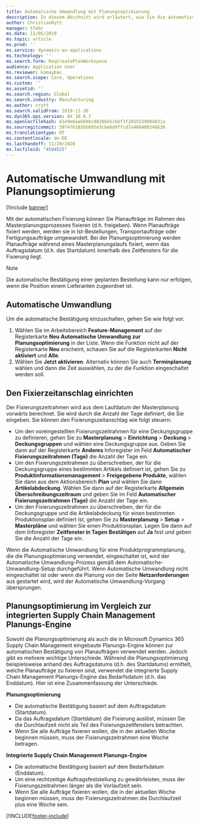 ```yaml
---
title: Automatische Umwandlung mit Planungsoptimierung
description: In diesem Abschnitt wird erläutert, wie Sie die automatische Fixierung mit der Planungsoptimierung verwenden.
author: ChristianRytt
manager: tfehr
ms.date: 11/05/2019
ms.topic: article
ms.prod: ''
ms.service: dynamics-ax-applications
ms.technology: ''
ms.search.form: ReqCreatePlanWorkspace
audience: Application User
ms.reviewer: kamaybac
ms.search.scope: Core, Operations
ms.custom: ''
ms.assetid: ''
ms.search.region: Global
ms.search.industry: Manufacturing
ms.author: crytt
ms.search.validFrom: 2019-11-30
ms.dyn365.ops.version: AX 10.0.7
ms.openlocfilehash: 61e9e6aa660bc0828645c6bf1f2655539804831a
ms.sourcegitcommit: 597476103bb695e3cbe6d9ffcd7a466400346636
ms.translationtype: HT
ms.contentlocale: de-DE
ms.lasthandoff: 11/20/2020
ms.locfileid: "4594525"
---
```

# <a name="autofirming-with-planning-optimization"></a>Automatische Umwandlung mit Planungsoptimierung

[!include [banner](../../includes/banner.md)]

Mit der automatischen Fixierung können Sie Planaufträge im Rahmen des Masterplanungsprozesses fixieren (d.h. freigeben). Wenn Planaufträge fixiert werden, werden sie in Ist-Bestellungen, Transportaufträge oder Fertigungsaufträge umgewandelt. Bei der Planungsoptimierung werden Planaufträge während eines Masterplanungslaufs fixiert, wenn das Auftragsdatum (d.h. das Startdatum) innerhalb des Zeitfensters für die Fixierung liegt.

> [!NOTE]
> Die automatische Bestätigung einer geplanten Bestellung kann nur erfolgen, wenn die Position einem Lieferanten zugeordnet ist.

## <a name="turn-on-autofirming"></a>Automatische Umwandlung

Um die automatische Bestätigung einzuschalten, gehen Sie wie folgt vor.

1. Wählen Sie im Arbeitsbereich **Feature-Management** auf der Registerkarte **Neu** **Automatische Umwandlung zur Planungsoptimierung** in der Liste. Wenn die Funktion nicht auf der Registerkarte **Neu** erscheint, schauen Sie auf die Registerkarten **Nicht aktiviert** und **Alle**.
1. Wählen Sie **Jetzt aktivieren**. Alternativ können Sie auch **Terminplanung** wählen und dann die Zeit auswählen, zu der die Funktion eingeschaltet werden soll.

## <a name="set-up-the-firming-time-fence"></a>Den Fixierzeitanschlag einrichten

Der Fixierungszeitrahmen wird aus dem Laufdatum der Masterplanung vorwärts berechnet. Sie wird durch die Anzahl der Tage definiert, die Sie eingeben. Sie können den Fixierungszeitanschlag wie folgt steuern:

- Um den voreingestellten Fixierungszeitrahmen für eine Deckungsgruppe zu definieren, gehen Sie zu **Masterplanung** \> **Einrichtung** \> **Deckung** \> **Deckungsgruppen** und wählen eine Deckungsgruppe aus. Geben Sie dann auf der Registerkarte **Anderes** Inforegister im Feld **Automatischer Fixierungszeitrahmen (Tage)** die Anzahl der Tage ein.
- Um den Fixierungszeitrahmen zu überschreiben, der für die Deckungsgruppe eines bestimmten Artikels definiert ist, gehen Sie zu **Produktinformationsmanagement** \> **Freigegebene Produkte**, wählen Sie dann aus dem Aktionsbereich **Plan** und wählen Sie dann **Artikelabdeckung**. Wählen Sie dann auf der Registerkarte **Allgemein** **Überschreibungszeitraum** und geben Sie im Feld **Automatischer Fixierungszeitrahmen (Tage)** die Anzahl der Tage ein.
- Um den Fixierungszeitrahmen zu überschreiben, der für die Deckungsgruppe und die Artikelabdeckung für einen bestimmten Produktionsplan definiert ist, gehen Sie zu **Masterplanung** \> **Setup** \> **Masterpläne** und wählen Sie einen Produktionsplan. Legen Sie dann auf dem Inforegister **Zeitfenster in Tagen** **Bestätigen** auf **Ja** fest und geben Sie die Anzahl der Tage ein.

Wenn die Automatische Umwandlung für eine Produktprogrammplanung, die die Planungsoptimierung verwendet, eingeschaltet ist, wird der Automatische Umwandlung-Prozess gemäß dem Automatische-Umwandlung-Setup durchgeführt. Wenn Automatische Umwandlung nicht eingeschaltet ist oder wenn die Planung von der Seite **Netzanforderungen** aus gestartet wird, wird der Automatische Umwandlung-Vorgang übersprungen.

## <a name="planning-optimization-vs-the-built-in-supply-chain-management-planning-engine"></a>Planungsoptimierung im Vergleich zur integrierten Supply Chain Management Planungs-Engine

Sowohl die Planungsoptimierung als auch die in Microsoft Dynamics 365 Supply Chain Management eingebaute Planungs-Engine können zur automatischen Bestätigung von Planaufträgen verwendet werden. Jedoch gibt es mehrere wichtige Unterschiede. Während die Planungsoptimierung beispielsweise anhand des Auftragsdatums (d.h. des Startdatums) ermittelt, welche Planaufträge zu fixieren sind, verwendet die integrierte Supply Chain Management Planungs-Engine das Bedarfsdatum (d.h. das Enddatum). Hier ist eine Zusammenfassung der Unterschiede.

**Planungsoptimierung**

- Die automatische Bestätigung basiert auf dem Auftragsdatum (Startdatum).
- Da das Auftragsdatum (Startdatum) die Fixierung auslöst, müssen Sie die Durchlaufzeit nicht als Teil des Fixierungszeitfensters betrachten.
- Wenn Sie alle Aufträge fixieren wollen, die in der aktuellen Woche beginnen müssen, muss der Fixierungszeitrahmen eine Woche betragen.

**Integrierte Supply Chain Management Planungs-Engine**

- Die automatische Bestätigung basiert auf dem Bedarfsdatum (Enddatum).
- Um eine rechtzeitige Auftragsfeststellung zu gewährleisten, muss der Fixierungszeitrahmen länger als die Vorlaufzeit sein.
- Wenn Sie alle Aufträge fixieren wollen, die in der aktuellen Woche beginnen müssen, muss der Fixierungszeitrahmen die Durchlaufzeit plus eine Woche sein.


[!INCLUDE[footer-include](../../../includes/footer-banner.md)]
